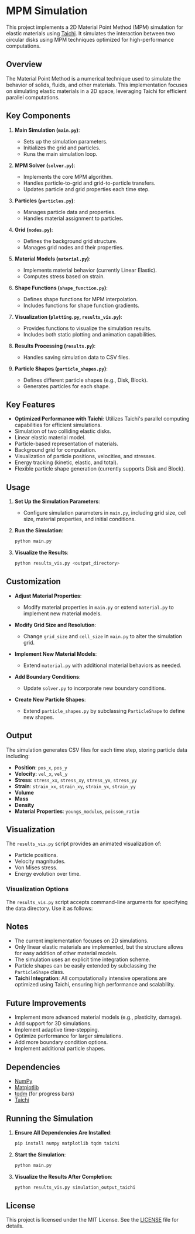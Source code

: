 # MPM Simulation

This project implements a 2D Material Point Method (MPM) simulation for elastic materials using [Taichi](https://taichi.graphics/). It simulates the interaction between two circular disks using MPM techniques optimized for high-performance computations.

## Overview

The Material Point Method is a numerical technique used to simulate the behavior of solids, fluids, and other materials. This implementation focuses on simulating elastic materials in a 2D space, leveraging Taichi for efficient parallel computations.

## Key Components

1. **Main Simulation (`main.py`)**:
   - Sets up the simulation parameters.
   - Initializes the grid and particles.
   - Runs the main simulation loop.

2. **MPM Solver (`solver.py`)**:
   - Implements the core MPM algorithm.
   - Handles particle-to-grid and grid-to-particle transfers.
   - Updates particle and grid properties each time step.

3. **Particles (`particles.py`)**:
   - Manages particle data and properties.
   - Handles material assignment to particles.

4. **Grid (`nodes.py`)**:
   - Defines the background grid structure.
   - Manages grid nodes and their properties.

5. **Material Models (`material.py`)**:
   - Implements material behavior (currently Linear Elastic).
   - Computes stress based on strain.

6. **Shape Functions (`shape_function.py`)**:
   - Defines shape functions for MPM interpolation.
   - Includes functions for shape function gradients.

7. **Visualization (`plotting.py`, `results_vis.py`)**:
   - Provides functions to visualize the simulation results.
   - Includes both static plotting and animation capabilities.

8. **Results Processing (`results.py`)**:
   - Handles saving simulation data to CSV files.

9. **Particle Shapes (`particle_shapes.py`)**:
   - Defines different particle shapes (e.g., Disk, Block).
   - Generates particles for each shape.

## Key Features

- **Optimized Performance with Taichi**: Utilizes Taichi's parallel computing capabilities for efficient simulations.
- Simulation of two colliding elastic disks.
- Linear elastic material model.
- Particle-based representation of materials.
- Background grid for computation.
- Visualization of particle positions, velocities, and stresses.
- Energy tracking (kinetic, elastic, and total).
- Flexible particle shape generation (currently supports Disk and Block).

## Usage

1. **Set Up the Simulation Parameters**:
   - Configure simulation parameters in `main.py`, including grid size, cell size, material properties, and initial conditions.

2. **Run the Simulation**:
   ```bash
   python main.py
   ```

3. **Visualize the Results**:
   ```bash
   python results_vis.py <output_directory>
   ```

## Customization

- **Adjust Material Properties**:
  - Modify material properties in `main.py` or extend `material.py` to implement new material models.

- **Modify Grid Size and Resolution**:
  - Change `grid_size` and `cell_size` in `main.py` to alter the simulation grid.

- **Implement New Material Models**:
  - Extend `material.py` with additional material behaviors as needed.

- **Add Boundary Conditions**:
  - Update `solver.py` to incorporate new boundary conditions.

- **Create New Particle Shapes**:
  - Extend `particle_shapes.py` by subclassing `ParticleShape` to define new shapes.

## Output

The simulation generates CSV files for each time step, storing particle data including:

- **Position**: `pos_x`, `pos_y`
- **Velocity**: `vel_x`, `vel_y`
- **Stress**: `stress_xx`, `stress_xy`, `stress_yx`, `stress_yy`
- **Strain**: `strain_xx`, `strain_xy`, `strain_yx`, `strain_yy`
- **Volume**
- **Mass**
- **Density**
- **Material Properties**: `youngs_modulus`, `poisson_ratio`

## Visualization

The `results_vis.py` script provides an animated visualization of:

- Particle positions.
- Velocity magnitudes.
- Von Mises stress.
- Energy evolution over time.

### Visualization Options

The `results_vis.py` script accepts command-line arguments for specifying the data directory. Use it as follows:

## Notes

- The current implementation focuses on 2D simulations.
- Only linear elastic materials are implemented, but the structure allows for easy addition of other material models.
- The simulation uses an explicit time integration scheme.
- Particle shapes can be easily extended by subclassing the `ParticleShape` class.
- **Taichi Integration**: All computationally intensive operations are optimized using Taichi, ensuring high performance and scalability.

## Future Improvements

- Implement more advanced material models (e.g., plasticity, damage).
- Add support for 3D simulations.
- Implement adaptive time-stepping.
- Optimize performance for larger simulations.
- Add more boundary condition options.
- Implement additional particle shapes.

## Dependencies

- [NumPy](https://numpy.org/)
- [Matplotlib](https://matplotlib.org/)
- [tqdm](https://tqdm.github.io/) (for progress bars)
- [Taichi](https://taichi.graphics/)

## Running the Simulation

1. **Ensure All Dependencies Are Installed**:
   ```bash
   pip install numpy matplotlib tqdm taichi
   ```

2. **Start the Simulation**:
   ```bash
   python main.py
   ```

3. **Visualize the Results After Completion**:
   ```bash
   python results_vis.py simulation_output_taichi
   ```

## License

This project is licensed under the MIT License. See the [LICENSE](LICENSE) file for details.